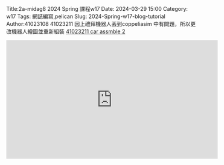Title:2a-midag8 2024 Spring 課程w17
Date: 2024-03-29 15:00
Category: w17
Tags: 網誌編寫,pelican
Slug: 2024-Spring-w17-blog-tutorial
Author:41023108 41023211
因上禮拜機器人丟到coppeliasim 中有問題，所以更改機器人繪圖並重新組裝
[41023211 car assmble 2](https://replit.com/@kerry0321/cd2024#markdown/20240614.md:8)
<p><iframe width="560" height="315" src="https://www.youtube.com/embed/p-eRqW3nAHc?si=EjDsxRHioI1CizW6" title="YouTube video player" frameborder="0" allow="accelerometer; autoplay; clipboard-write; encrypted-media; gyroscope; picture-in-picture; web-share" referrerpolicy="strict-origin-when-cross-origin" allowfullscreen></iframe></p>